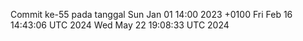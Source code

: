 Commit ke-55 pada tanggal Sun Jan 01 14:00 2023 +0100
Fri Feb 16 14:43:06 UTC 2024
Wed May 22 19:08:33 UTC 2024
